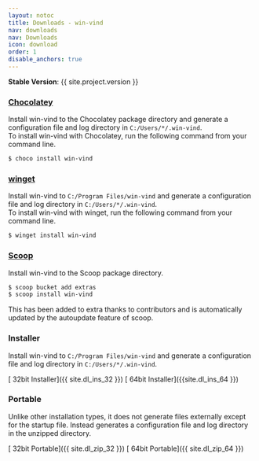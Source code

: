 ```yaml
---
layout: notoc
title: Downloads - win-vind
nav: downloads
nav: Downloads
icon: download
order: 1
disable_anchors: true
---
```


**Stable Version**: {{ site.project.version }}

### [Chocolatey](https://chocolatey.org/)
Install win-vind to the Chocolatey package directory and generate a configuration file and log directory in `C:/Users/*/.win-vind`.  
To install win-vind with Chocolatey, run the following command from your command line.  

```sh
$ choco install win-vind
```

### [winget](https://github.com/microsoft/winget-cli)
Install win-vind to `C:/Program Files/win-vind` and generate a configuration file and log directory in `C:/Users/*/.win-vind`.  
To install win-vind with winget, run the following command from your command line.  

```sh
$ winget install win-vind
```

### [Scoop](https://scoop.sh/)
Install win-vind to the Scoop package directory.

```sh
$ scoop bucket add extras
$ scoop install win-vind
```

This has been added to extra thanks to contributors and is automatically updated by the autoupdate feature of scoop.

### Installer
Install win-vind to `C:/Program Files/win-vind` and generate a configuration file and log directory in `C:/Users/*/.win-vind`.

[<span class="site-masthead__button"><i class="fas fa-download"></i>&nbsp;<span>32bit Installer</span></span>]({{ site.dl_ins_32 }})
[<span class="site-masthead__button"><i class="fas fa-download"></i>&nbsp;<span>64bit Installer</span></span>]({{site.dl_ins_64 }})

### Portable
Unlike other installation types, it does not generate files externally except for the startup file. Instead generates a configuration file and log directory in the unzipped directory.

[<span class="site-masthead__button"><i class="fas fa-download"></i>&nbsp;<span>32bit Portable</span></span>]({{ site.dl_zip_32 }})
[<span class="site-masthead__button"><i class="fas fa-download"></i>&nbsp;<span>64bit Portable</span></span>]({{ site.dl_zip_64 }})

<br>
